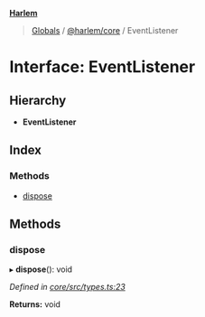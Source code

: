 **[Harlem](../README.md)**

> [Globals](../README.md) / [@harlem/core](../modules/_harlem_core.md) / EventListener

# Interface: EventListener

## Hierarchy

* **EventListener**

## Index

### Methods

* [dispose](_harlem_core.eventlistener.md#dispose)

## Methods

### dispose

▸ **dispose**(): void

*Defined in [core/src/types.ts:23](https://github.com/andrewcourtice/harlem/blob/f05da99/core/src/types.ts#L23)*

**Returns:** void
